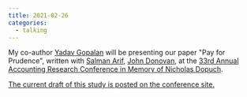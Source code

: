 ```yaml
---
title: 2021-02-26
categories:
  - talking    
---
```


My co-author [Yadav Gopalan](https://sites.google.com/site/ykgopalan/) will be presenting our paper "Pay for Prudence", written with [Salman Arif](https://sites.google.com/view/salmanarif), [John Donovan](https://mendoza.nd.edu/mendoza-directory/profile/?slug=john-donovan), at the [33rd Annual Accounting Research Conference in Memory of Nicholas Dopuch](https://sites.wustl.edu/acctconf/schedule/).

[The current draft of this study is posted on the conference site.](https://cpb-us-w2.wpmucdn.com/sites.wustl.edu/dist/e/2949/files/2021/02/Gopalan-4.pdf)

